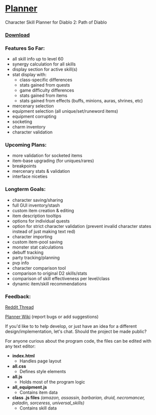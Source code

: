 <!------------------------------------------
Path of Diablo Planner

* Click on the character's level or class to change them
* Use right click to remove points or items
* Shift and ctrl modify the amount added or removed

Current Known Bugs:
* Charms can't be moved into a new space below the original space if they overlap eachother
* Shift + Right Click in Firefox doesn't work (and still opens the default menu)
* Auras may override eachother if multiples of the same one are added
* Buffs from oskills aren't added (eg Battle Command from CtA, Enflame from Lava Gout)

To report a bug - edit the planner wiki, post in the reddit thread, or send a direct message.

https://github.com/Moreina/planner#planner
------------------------------------------>

# [Planner](https://moreina.github.io/planner/)

Character Skill Planner for Diablo 2: Path of Diablo

### [Download](https://github.com/Moreina/planner/archive/v1.18.zip)

### Features So Far:
* all skill info up to level 60
* synergy calculation for all skills
* display section for active skill(s)
* stat display with:
  * class-specific differences
  * stats gained from quests
  * game difficulty differences
  * stats gained from items
  * stats gained from effects (buffs, minions, auras, shrines, etc)
* mercenary selection
* equipment selection (all unique/set/runeword items)
* equipment corrupting
* socketing
* charm inventory
* character validation

### Upcoming Plans:
* more validation for socketed items
* item-base upgrading (for uniques/rares)
* breakpoints
* mercenary stats & validation
* interface niceties

### Longterm Goals:
* character saving/sharing
* full GUI inventory/stash
* custom item creation & editing
* item description tooltips
* options for individual quests
* option for strict character validation (prevent invalid character states instead of just making text red)
* character importing
* custom item-pool saving
* monster stat calculations
* debuff tracking
* party tracking/planning
* pvp info
* character comparison tool
* comparison to original D2 skills/stats
* comparison of skill effectiveness per level/class
* dynamic item/skill recommendations

### Feedback:
[Reddit Thread](https://www.reddit.com/r/pathofdiablo/comments/f81e5u/character_skill_calculator_with_skill_info_up_to/)

[Planner Wiki](https://github.com/Moreina/planner/wiki) (report bugs or add suggestions)

If you'd like to to help develop, or just have an idea for a different design/implementation, let's chat. Should the project be made public?

For anyone curious about the program code, the files can be edited with any text editor:
* **index.html**
  * Handles page layout
* **all.css**
  * Defines style elements
* **all.js**
  * Holds most of the program logic
* **all_equipment.js**
  * Contains item data
* **class .js files**  *(amazon, assassin, barbarian, druid, necromancer, paladin, sorceress, universal_skills)*
  * Contains skill data
